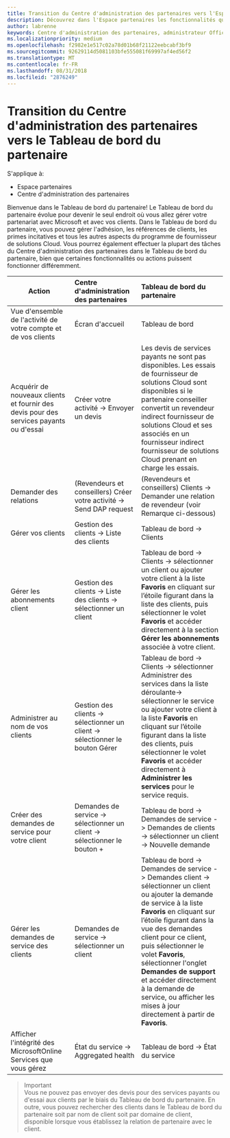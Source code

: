 ```yaml
---
title: Transition du Centre d'administration des partenaires vers l'Espace partenaires
description: Découvrez dans l'Espace partenaires les fonctionnalités que vous utilisiez d'habitude dans le Centre d'administration des partenaires
author: labrenne
keywords: Centre d'administration des partenaires, administrateur Office365, fonctionnalités du Centre d'administration des partenaires
ms.localizationpriority: medium
ms.openlocfilehash: f2982e1e517c02a78d01b68f21122eebcabf3bf9
ms.sourcegitcommit: 92629114d5081103bfe555081f69997af4ed56f2
ms.translationtype: MT
ms.contentlocale: fr-FR
ms.lasthandoff: 08/31/2018
ms.locfileid: "2876249"
---
```

# <a name="moving-from-partner-admin-center-pac-to-the-partner-dashboard"></a>Transition du Centre d'administration des partenaires vers le Tableau de bord du partenaire

S'applique à:
- Espace partenaires
- Centre d'administration des partenaires

Bienvenue dans le Tableau de bord du partenaire! Le Tableau de bord du partenaire évolue pour devenir le seul endroit où vous allez gérer votre partenariat avec Microsoft et avec vos clients. Dans le Tableau de bord du partenaire, vous pouvez gérer l'adhésion, les références de clients, les primes incitatives et tous les autres aspects du programme de fournisseur de solutions Cloud. Vous pourrez également effectuer la plupart des tâches du Centre d'administration des partenaires dans le Tableau de bord du partenaire, bien que certaines fonctionnalités ou actions puissent fonctionner différemment. 


|**Action**   |**Centre d'administration des partenaires**   |**Tableau de bord du partenaire**   |
|--------------|:--------------|:---------------|
|Vue d'ensemble de l'activité de votre compte et de vos clients|Écran d'accueil|Tableau de bord|
|Acquérir de nouveaux clients et fournir des devis pour des services payants ou d'essai|Créer votre activité -> Envoyer un devis|Les devis de services payants ne sont pas disponibles. Les essais de fournisseur de solutions Cloud sont disponibles si le partenaire conseiller convertit un revendeur indirect fournisseur de solutions Cloud et ses associés en un fournisseur indirect fournisseur de solutions Cloud prenant en charge les essais. |
|Demander des relations|(Revendeurs et conseillers) Créer votre activité -> Send DAP request|(Revendeurs et conseillers) Clients -> Demander une relation de revendeur (voir Remarque ci-dessous)|
|Gérer vos clients|Gestion des clients -> Liste des clients|Tableau de bord -> Clients|
|Gérer les abonnements client|Gestion des clients -> Liste des clients -> sélectionner un client|Tableau de bord -> Clients -> sélectionner un client ou ajouter votre client à la liste **Favoris** en cliquant sur l’étoile figurant dans la liste des clients, puis sélectionner le volet **Favoris** et accéder directement à la section **Gérer les abonnements** associée à votre client.|
|Administrer au nom de vos clients|Gestion des clients -> sélectionner un client -> sélectionner le bouton Gérer|Tableau de bord -> Clients -> sélectionner Administrer des services dans la liste déroulante-> sélectionner le service ou ajouter votre client à la liste **Favoris** en cliquant sur l’étoile figurant dans la liste des clients, puis sélectionner le volet **Favoris** et accéder directement à **Administrer les services** pour le service requis.|
|Créer des demandes de service pour votre client|Demandes de service -> sélectionner un client -> sélectionner le bouton + | Tableau de bord -> Demandes de service -> Demandes de clients -> sélectionner un client -> Nouvelle demande|
|Gérer les demandes de service des clients| Demandes de service -> sélectionner un client|Tableau de bord -> Demandes de service -> Demandes client -> sélectionner un client ou ajouter la demande de service à la liste **Favoris** en cliquant sur l’étoile figurant dans la vue des demandes client pour ce client, puis sélectionner le volet **Favoris**, sélectionner l'onglet **Demandes de support** et accéder directement à la demande de service, ou afficher les mises à jour directement à partir de **Favoris**.|
|Afficher l'intégrité des MicrosoftOnline Services que vous gérez|État du service -> Aggregated health|Tableau de bord -> État du service|

>Important<br>
Vous ne pouvez pas envoyer des devis pour des services payants ou d'essai aux clients par le biais du Tableau de bord du partenaire. En outre, vous pouvez rechercher des clients dans le Tableau de bord du partenaire soit par nom de client soit par domaine de client, disponible lorsque vous établissez la relation de partenaire avec le client.